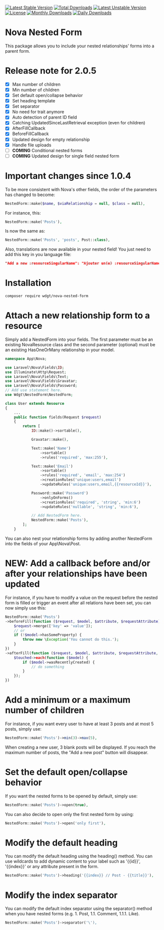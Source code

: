
[![Latest Stable Version](https://poser.pugx.org/wdgt/nova-nested-form/v/stable)](https://packagist.org/packages/wdgt/nova-nested-form)
[![Total Downloads](https://poser.pugx.org/wdgt/nova-nested-form/downloads)](https://packagist.org/packages/wdgt/nova-nested-form)
[![Latest Unstable Version](https://poser.pugx.org/wdgt/nova-nested-form/v/unstable)](https://packagist.org/packages/wdgt/nova-nested-form)
[![License](https://poser.pugx.org/wdgt/nova-nested-form/license)](https://packagist.org/packages/wdgt/nova-nested-form)
[![Monthly Downloads](https://poser.pugx.org/wdgt/nova-nested-form/d/monthly)](https://packagist.org/packages/wdgt/nova-nested-form)
[![Daily Downloads](https://poser.pugx.org/wdgt/nova-nested-form/d/daily)](https://packagist.org/packages/wdgt/nova-nested-form)

# Nova Nested Form

This package allows you to include your nested relationships' forms into a parent form.

# Release note for 2.0.5

- [x] Max number of children
- [x] Min number of children
- [x] Set default open/collapse behavior
- [x] Set heading template
- [x] Set separator
- [x] No need for trait anymore
- [x] Auto detection of parent ID field
- [x] Catching UpdatedSinceLastRetrieval exception (even for children)
- [x] AfterFillCallback
- [x] BeforeFillCallback
- [x] Updated design for empty relationship
- [x] Handle file uploads
- [ ] **COMING** Conditional nested forms
- [ ] **COMING** Updated design for single field nested form

# Important changes since 1.0.4

To be more consistent with Nova's other fields, the order of the parameters has changed to become:

```php
NestedForm::make($name, $viaRelationship = null, $class = null),
```

For instance, this:

```php
NestedForm::make('Posts'),
```

Is now the same as:

```php
NestedForm::make('Posts', 'posts', Post::class),
```

Also, translations are now available in your nested field! You just need to add this key in you language file:

```json
"Add a new :resourceSingularName": "Ajouter un(e) :resourceSingularName"
```

# Installation

```bash
composer require wdgt/nova-nested-form
```

# Attach a new relationship form to a resource

Simply add a NestedForm into your fields. The first parameter must be an existing NovaResource class and the second parameter (optional) must be an existing HasOneOrMany relationship in your model.

```php
namespace App\Nova;

use Laravel\Nova\Fields\ID;
use Illuminate\Http\Request;
use Laravel\Nova\Fields\Text;
use Laravel\Nova\Fields\Gravatar;
use Laravel\Nova\Fields\Password;
// Add use statement here.
use Wdgt\NestedForm\NestedForm;

class User extends Resource
{
    ...
    public function fields(Request $request)
    {
        return [
            ID::make()->sortable(),

            Gravatar::make(),

            Text::make('Name')
                ->sortable()
                ->rules('required', 'max:255'),

            Text::make('Email')
                ->sortable()
                ->rules('required', 'email', 'max:254')
                ->creationRules('unique:users,email')
                ->updateRules('unique:users,email,{{resourceId}}'),

            Password::make('Password')
                ->onlyOnForms()
                ->creationRules('required', 'string', 'min:6')
                ->updateRules('nullable', 'string', 'min:6'),

            // Add NestedForm here.
            NestedForm::make('Posts'),
        ];
    }
```

You can also nest your relationship forms by adding another NestedForm into the fields of your App\Nova\Post.

# NEW: Add a callback before and/or after your relationships have been updated

For instance, if you have to modify a value on the request before the nested form is filled or trigger an event after all relations have been set, you can now simply use this:

```php
NestedForm::make('Posts')
->beforeFill(function ($request, $model, $attribute, $requestAttribute) {
    $request->merge(['key' => 'value']);
    // or
    if (!$model->hasSomeProperty) {
        throw new \Exception('You cannot do this.');
    }
})
->afterFill(function ($request, $model, $attribute, $requestAttribute, $touched) {
    $touched->each(function ($model) {
        if ($model->wasRecentlyCreated) {
            // do something
        }
    });
})
```

# Add a minimum or a maximum number of children

For instance, if you want every user to have at least 3 posts and at most 5 posts, simply use:

```php
NestedForm::make('Posts')->min(3)->max(5),
```

When creating a new user, 3 blank posts will be displayed. If you reach the maximum number of posts, the "Add a new post" button will disappear.

# Set the default open/collapse behavior

If you want the nested forms to be opened by default, simply use:

```php
NestedForm::make('Posts')->open(true),
```

You can also decide to open only the first nested form by using:

```php
NestedForm::make('Posts')->open('only first'),
```

# Modify the default heading

You can modify the default heading using the heading() method. You can use wildcards to add dynamic content to your label such as '{{id}}', '{{index}}' or any attribute present in the form.

```php
NestedForm::make('Posts')->heading('{{index}} // Post - {{title}}'),
```

# Modify the index separator

You can modify the default index separator using the separator() method when you have nested forms (e.g. 1. Post, 1.1. Comment, 1.1.1. Like).

```php
NestedForm::make('Posts')->separator('\'),
```
